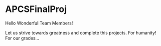 # APCSFinalProj

Hello Wonderful Team Members!

Let us strive towards greatness and complete this projects. 
For humanity! For our grades...


